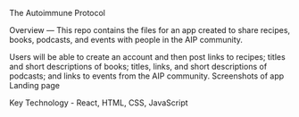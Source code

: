 The Autoimmune Protocol

Overview — This repo contains the files for an app created to share recipes, books, podcasts, and events with people in the AIP community.

Users will be able to create an account and then post links to recipes; titles and short descriptions of books; titles, links, and short descriptions of podcasts; and links to events from the AIP community. 
Screenshots of app
Landing page



Key Technology - React, HTML, CSS, JavaScript